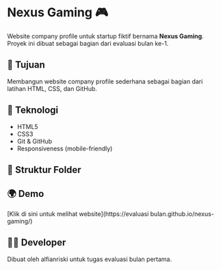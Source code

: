 # Nexus Gaming 🎮

Website company profile untuk startup fiktif bernama **Nexus Gaming**.  
Proyek ini dibuat sebagai bagian dari evaluasi bulan ke-1.

## 🎯 Tujuan
Membangun website company profile sederhana sebagai bagian dari latihan HTML, CSS, dan GitHub.

## 🔧 Teknologi
- HTML5
- CSS3
- Git & GitHub
- Responsiveness (mobile-friendly)

## 📂 Struktur Folder

## 🌍 Demo
[Klik di sini untuk melihat website](https://evaluasi bulan.github.io/nexus-gaming/)

## 👨‍💻 Developer
Dibuat oleh alfianriski untuk tugas evaluasi bulan pertama.
